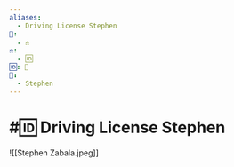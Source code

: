 ```yaml
---
aliases:
  - Driving License Stephen
📁:
  - ⚖️
⚖️:
  - 🆔
🆔: 📍
👤:
  - Stephen
---
```

# #🆔 Driving License Stephen

![[Stephen Zabala.jpeg]]